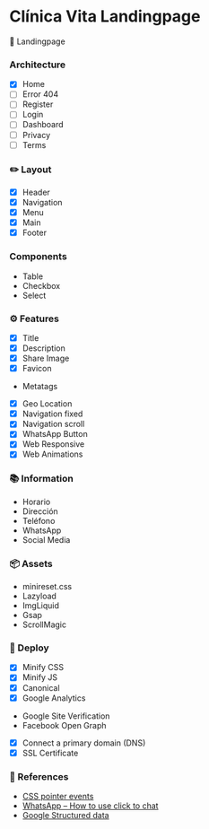 # Clínica Vita Landingpage
🍏 Landingpage

### Architecture
- [x] Home
- [ ] Error 404
- [ ] Register
- [ ] Login
- [ ] Dashboard
- [ ] Privacy
- [ ] Terms

### ✏️ Layout
- [x] Header
- [x] Navigation
- [x] Menu
- [x] Main
- [x] Footer

### Components
- Table
- Checkbox
- Select

### ⚙️ Features
- [x] Title
- [x] Description
- [x] Share Image
- [x] Favicon
- Metatags
- [x] Geo Location
- [x] Navigation fixed
- [x] Navigation scroll
- [x] WhatsApp Button
- [x] Web Responsive
- [x] Web Animations

### 📚 Information
- Horario
- Dirección
- Teléfono
- WhatsApp
- Social Media

### 📦 Assets
- minireset.css
- Lazyload
- ImgLiquid
- Gsap
- ScrollMagic

### 🚀 Deploy
- [x] Minify CSS
- [x] Minify JS
- [x] Canonical
- [x] Google Analytics
- Google Site Verification
- Facebook Open Graph
- [x] Connect a primary domain (DNS)
- [x] SSL Certificate

### 📎 References
- [CSS pointer events](https://developer.mozilla.org/en-US/docs/Web/CSS/pointer-events)
- [WhatsApp – How to use click to chat](https://faq.whatsapp.com/5913398998672934)
- [Google Structured data](https://developers.google.com/search/docs/appearance/structured-data/image-license-metadata)
